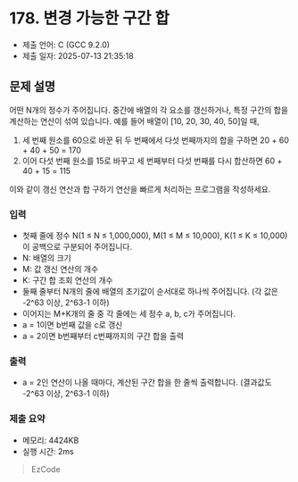 # 178. 변경 가능한 구간 합
- 제출 언어: C (GCC 9.2.0)
- 제출 일자: 2025-07-13 21:35:18

## 문제 설명 
어떤 N개의 정수가 주어집니다. 중간에 배열의 각 요소를 갱신하거나, 특정 구간의 합을 계산하는 연산이 섞여 있습니다. 
예를 들어 배열이 [10, 20, 30, 40, 50]일 때, 
1. 세 번째 원소를 60으로 바꾼 뒤 두 번째에서 다섯 번째까지의 합을 구하면 
20 + 60 + 40 + 50 = 170 
2. 이어 다섯 번째 원소를 15로 바꾸고 세 번째부터 다섯 번째를 다시 합산하면 
60 + 40 + 15 = 115 

이와 같이 갱신 연산과 합 구하기 연산을 빠르게 처리하는 프로그램을 작성하세요. 

### 입력 
- 첫째 줄에 정수 N(1 ≤ N ≤ 1,000,000), M(1 ≤ M ≤ 10,000), K(1 ≤ K ≤ 10,000)이 공백으로 구분되어 주어집니다. 
- N: 배열의 크기 
- M: 값 갱신 연산의 개수 
- K: 구간 합 조회 연산의 개수 
- 둘째 줄부터 N개의 줄에 배열의 초기값이 순서대로 하나씩 주어집니다. 
(각 값은 -2^63 이상, 2^63-1 이하) 
- 이어지는 M+K개의 줄 중 각 줄에는 세 정수 a, b, c가 주어집니다. 
- a = 1이면 b번째 값을 c로 갱신 
- a = 2이면 b번째부터 c번째까지의 구간 합을 출력 

### 출력 
- a = 2인 연산이 나올 때마다, 계산된 구간 합을 한 줄씩 출력합니다. 
(결과값도 -2^63 이상, 2^63-1 이하) 



### 제출 요약
- 메모리: 4424KB
- 실행 시간: 2ms

> EzCode
